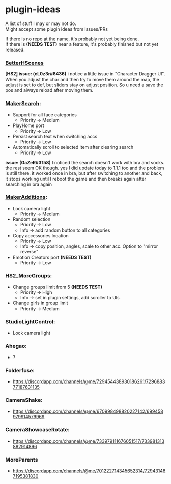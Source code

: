 # plugin-ideas

A list of stuff I may or may not do.   
Might accept some plugin ideas from Issues/PRs

If there is no repo at the name, it's probably not yet being done.  
If there is **(NEEDS TEST)** near a feature, it's probably finished but not yet released.  

### [BetterHScenes](https://github.com/Mantas-2155X/BetterHScenes)
**[HS2] issue: (cL0z3r#6436)** i notice a little issue in "Character Dragger UI".  When you adjust the char and then try to move them around the map, the adjust is set to def, but sliders stay on adjust position. So u need a save the pos and always reload after moving them.

### [MakerSearch](https://github.com/Mantas-2155X/MakerSearch):
* Support for all face categories
  * Priority -> Medium
* PlayHome port
  * Priority -> Low
* Persist search text when switching accs
  * Priority -> Low
* Automatically scroll to selected item after clearing search
  * Priority -> Low
  
**issue: (GaZeR#3158)** I noticed the search doesn't work with bra and socks. the rest seem OK though. yes I did update today to 1.1.1 too and the problem is still there.
it worked once in bra, but after switching to another and back, it stops working until I reboot the game
and then breaks again after searching in bra again

### [MakerAdditions](https://github.com/Mantas-2155X/MakerAdditions):
* Lock camera light
  * Priority -> Medium
* Random selection
  * Priority -> Low
  * Info -> add random button to all categories
* Copy accessories location
  * Priority -> Low
  * Info -> copy position, angles, scale to other acc. Option to "mirror reverse"
* Emotion Creators port **(NEEDS TEST)**
  * Priority -> Low

### [HS2_MoreGroups](https://github.com/Mantas-2155X/HS2_MoreGroups):
* Change groups limit from 5 **(NEEDS TEST)**
  * Priority -> High
  * Info -> set in plugin settings, add scroller to UIs
* Change girls in group limit
  * Priority -> Medium

### StudioLightControl:
* Lock camera light

### Ahegao:
* ?

### Folderfuse:
* https://discordapp.com/channels/@me/729454438930186261/729688377187631135

### CameraShake:
* https://discordapp.com/channels/@me/670998498820227142/699458979914579969

### CameraShowcaseRotate: 
* https://discordapp.com/channels/@me/733979111676051517/733981313882914896

### MoreParents
* https://discordapp.com/channels/@me/701222714345652314/729431487195381830
